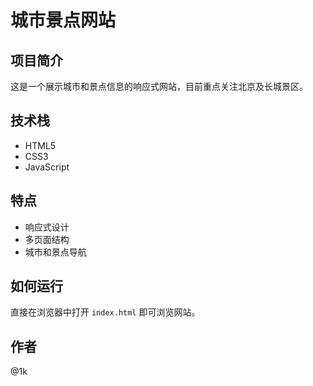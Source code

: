 # 城市景点网站

## 项目简介
这是一个展示城市和景点信息的响应式网站，目前重点关注北京及长城景区。

## 技术栈
- HTML5
- CSS3
- JavaScript

## 特点
- 响应式设计
- 多页面结构
- 城市和景点导航

## 如何运行
直接在浏览器中打开 `index.html` 即可浏览网站。

## 作者
@1k
